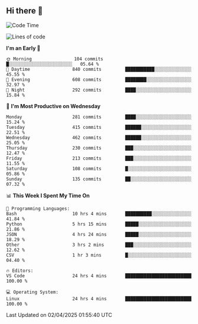 ## Hi there 👋

<!--
**Wangmerlyn/Wangmerlyn** is a ✨ _special_ ✨ repository because its `README.md` (this file) appears on your GitHub profile.

Here are some ideas to get you started:

- 🔭 I’m currently working on ...
- 🌱 I’m currently learning ...
- 👯 I’m looking to collaborate on ...
- 🤔 I’m looking for help with ...
- 💬 Ask me about ...
- 📫 How to reach me: ...
- 😄 Pronouns: ...
- ⚡ Fun fact: ...
-->
<!--START_SECTION:waka-->
![Code Time](http://img.shields.io/badge/Code%20Time-146%20hrs%2028%20mins-blue)

![Lines of code](https://img.shields.io/badge/From%20Hello%20World%20I%27ve%20Written-9.7%20million%20lines%20of%20code-blue)

**I'm an Early 🐤** 

```text
🌞 Morning                104 commits         █░░░░░░░░░░░░░░░░░░░░░░░░   05.64 % 
🌆 Daytime                840 commits         ███████████░░░░░░░░░░░░░░   45.55 % 
🌃 Evening                608 commits         ████████░░░░░░░░░░░░░░░░░   32.97 % 
🌙 Night                  292 commits         ████░░░░░░░░░░░░░░░░░░░░░   15.84 % 
```
📅 **I'm Most Productive on Wednesday** 

```text
Monday                   281 commits         ████░░░░░░░░░░░░░░░░░░░░░   15.24 % 
Tuesday                  415 commits         ██████░░░░░░░░░░░░░░░░░░░   22.51 % 
Wednesday                462 commits         ██████░░░░░░░░░░░░░░░░░░░   25.05 % 
Thursday                 230 commits         ███░░░░░░░░░░░░░░░░░░░░░░   12.47 % 
Friday                   213 commits         ███░░░░░░░░░░░░░░░░░░░░░░   11.55 % 
Saturday                 108 commits         █░░░░░░░░░░░░░░░░░░░░░░░░   05.86 % 
Sunday                   135 commits         ██░░░░░░░░░░░░░░░░░░░░░░░   07.32 % 
```


📊 **This Week I Spent My Time On** 

```text
💬 Programming Languages: 
Bash                     10 hrs 4 mins       ██████████░░░░░░░░░░░░░░░   41.84 % 
Python                   5 hrs 15 mins       █████░░░░░░░░░░░░░░░░░░░░   21.86 % 
JSON                     4 hrs 24 mins       █████░░░░░░░░░░░░░░░░░░░░   18.29 % 
Other                    3 hrs 2 mins        ███░░░░░░░░░░░░░░░░░░░░░░   12.62 % 
CSV                      1 hr 3 mins         █░░░░░░░░░░░░░░░░░░░░░░░░   04.40 % 

🔥 Editors: 
VS Code                  24 hrs 4 mins       █████████████████████████   100.00 % 

💻 Operating System: 
Linux                    24 hrs 4 mins       █████████████████████████   100.00 % 
```


 Last Updated on 02/04/2025 01:55:40 UTC
<!--END_SECTION:waka-->
